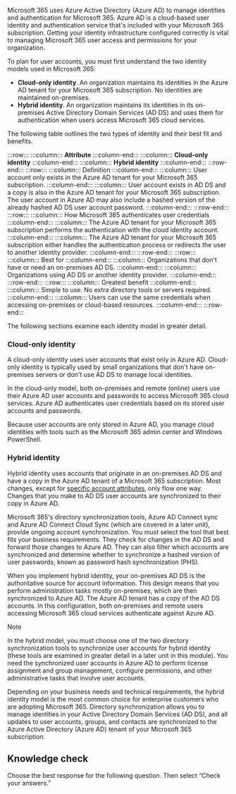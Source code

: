 Microsoft 365 uses Azure Active Directory (Azure AD) to manage identities and authentication for Microsoft 365. Azure AD is a cloud-based user identity and authentication service that's included with your Microsoft 365 subscription. Getting your identity infrastructure configured correctly is vital to managing Microsoft 365 user access and permissions for your organization.

To plan for user accounts, you must first understand the two identity models used in Microsoft 365:

 -  **Cloud-only identity**. An organization maintains its identities in the Azure AD tenant for your Microsoft 365 subscription. No identities are maintained on-premises.
 -  **Hybrid identity**. An organization maintains its identities in its on-premises Active Directory Domain Services (AD DS) and uses them for authentication when users access Microsoft 365 cloud services.

The following table outlines the two types of identity and their best fit and benefits.

:::row:::
  :::column:::
    **Attribute**
  :::column-end:::
  :::column:::
    **Cloud-only identity**
  :::column-end:::
  :::column:::
    **Hybrid identity**
  :::column-end:::
:::row-end:::
:::row:::
  :::column:::
    Definition
  :::column-end:::
  :::column:::
    User account only exists in the Azure AD tenant for your Microsoft 365 subscription.
  :::column-end:::
  :::column:::
    User account exists in AD DS and a copy is also in the Azure AD tenant for your Microsoft 365 subscription. The user account in Azure AD may also include a hashed version of the already hashed AD DS user account password.
  :::column-end:::
:::row-end:::
:::row:::
  :::column:::
    How Microsoft 365 authenticates user credentials
  :::column-end:::
  :::column:::
    The Azure AD tenant for your Microsoft 365 subscription performs the authentication with the cloud identity account.
  :::column-end:::
  :::column:::
    The Azure AD tenant for your Microsoft 365 subscription either handles the authentication process or redirects the user to another identity provider.
  :::column-end:::
:::row-end:::
:::row:::
  :::column:::
    Best for
  :::column-end:::
  :::column:::
    Organizations that don't have or need an on-premises AD DS.
  :::column-end:::
  :::column:::
    Organizations using AD DS or another identity provider.
  :::column-end:::
:::row-end:::
:::row:::
  :::column:::
    Greatest benefit
  :::column-end:::
  :::column:::
    Simple to use. No extra directory tools or servers required.
  :::column-end:::
  :::column:::
    Users can use the same credentials when accessing on-premises or cloud-based resources.
  :::column-end:::
:::row-end:::


The following sections examine each identity model in greater detail.

### Cloud-only identity

A cloud-only identity uses user accounts that exist only in Azure AD. Cloud-only identity is typically used by small organizations that don't have on-premises servers or don't use AD DS to manage local identities.

In the cloud-only model, both on-premises and remote (online) users use their Azure AD user accounts and passwords to access Microsoft 365 cloud services. Azure AD authenticates user credentials based on its stored user accounts and passwords.

Because user accounts are only stored in Azure AD, you manage cloud identities with tools such as the Microsoft 365 admin center and Windows PowerShell.

### Hybrid identity

Hybrid identity uses accounts that originate in an on-premises AD DS and have a copy in the Azure AD tenant of a Microsoft 365 subscription. Most changes, except for [specific account attributes](/azure/active-directory/hybrid/reference-connect-sync-attributes-synchronized?azure-portal=true), only flow one way. Changes that you make to AD DS user accounts are synchronized to their copy in Azure AD.

Microsoft 365's directory synchronization tools, Azure AD Connect sync and Azure AD Connect Cloud Sync (which are covered in a later unit), provide ongoing account synchronization. You must select the tool that best fits your business requirements. They check for changes in the AD DS and forward those changes to Azure AD. They can also filter which accounts are synchronized and determine whether to synchronize a hashed version of user passwords, known as password hash synchronization (PHS).

When you implement hybrid identity, your on-premises AD DS is the authoritative source for account information. This design means that you perform administration tasks mostly on-premises, which are then synchronized to Azure AD. The Azure AD tenant has a copy of the AD DS accounts. In this configuration, both on-premises and remote users accessing Microsoft 365 cloud services authenticate against Azure AD.

> [!NOTE]
> In the hybrid model, you must choose one of the two directory synchronization tools to synchronize user accounts for hybrid identity (these tools are examined in greater detail in a later unit in this module). You need the synchronized user accounts in Azure AD to perform license assignment and group management, configure permissions, and other administrative tasks that involve user accounts.

Depending on your business needs and technical requirements, the hybrid identity model is the most common choice for enterprise customers who are adopting Microsoft 365. Directory synchronization allows you to manage identities in your Active Directory Domain Services (AD DS), and all updates to user accounts, groups, and contacts are synchronized to the Azure Active Directory (Azure AD) tenant of your Microsoft 365 subscription.

## Knowledge check

Choose the best response for the following question. Then select “Check your answers.”